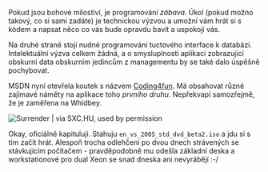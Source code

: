<!-- dcterms:identifier = aspnetcz#32 -->
<!-- dcterms:title = Coding4fun, aneb hrátky s Frameworkem -->
<!-- dcterms:abstract = Pokud jsou bohové milostiví, je programování zábava. Úkol (pokud možno takový, co si sami zadáte) je technickou výzvou a umožní vám hrát si s kódem a napsat něco co vás bude opravdu bavit a uspokojí vás. -->
<!-- np9:categoryId = 1 -->
<!-- x4w:category = Programování -->
<!-- np9:authorId = 1 -->
<!-- np9:authorEmail = michal.valasek@altairis.cz -->
<!-- dcterms:creator = Michal Altair Valášek -->
<!-- dcterms:created = 2005-04-19T03:52:26.537+02:00 -->
<!-- dcterms:dateAccepted = 2005-04-19T03:52:26.537+02:00 -->

Pokud jsou bohové milostiví, je programování *zábava*. Úkol (pokud možno takový, co si sami zadáte) je technickou výzvou a umožní vám hrát si s kódem a napsat něco co vás bude opravdu bavit a uspokojí vás.

Na druhé straně stojí nudné programování tuctového interface k databázi. Intelektuální výzva celkem žádná, a o smysluplnosti aplikaci zobrazující obskurní data obskurním jedincům z managementu by se také dalo úspěšně pochybovat.

MSDN nyní otevřela koutek s názvem [Coding4fun](http://msdn.microsoft.com/coding4fun/). Má obsahovat různé zajímavé náměty na aplikace toho *prvního druhu*. Nepřekvapí samozřejmě, že je zaměřena na Whidbey.

![Surrender | via SXC.HU, used by permission](https://www.cdn.altairis.cz/Blog/chess_surrender.jpg "Surrender | via SXC.HU, used by permission")

Okay, oficiálně kapituluji. Stahuju `en_vs_2005_std_dvd_beta2.iso` a jdu si s tím začít hrát. Alespoň trocha odlehčení po dvou dnech strávených se stávkujícím počítačem - pravděpodobně mu odešla základní deska a workstationové pro dual Xeon se snad dneska ani nevyrábějí :-/